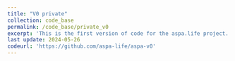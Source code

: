 ```yaml
---
title: "V0 private"
collection: code_base
permalink: /code_base/private_v0
excerpt: 'This is the first version of code for the aspa.life project. Please contact us at aspa.life1@gmail.com for accessing the private code.'
last update: 2024-05-26
codeurl: 'https://github.com/aspa-life/aspa-v0'
---
```

